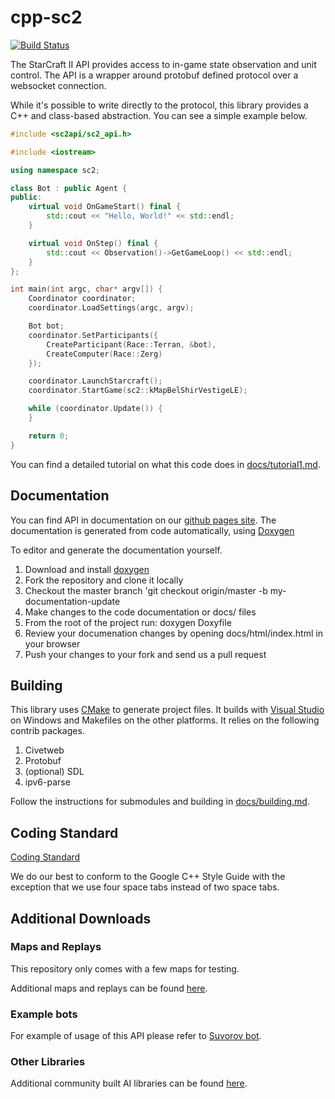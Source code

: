 cpp-sc2
=======

[![Build Status](https://travis-ci.org/alkurbatov/cpp-sc2.svg?branch=master)](https://travis-ci.org/alkurbatov/cpp-sc2)

The StarCraft II API provides access to in-game state observation and unit control. The API is a wrapper around protobuf defined protocol over a websocket connection.

While it's possible to write directly to the protocol, this library provides a C++ and class-based abstraction. You can see a simple example below.

```C++
#include <sc2api/sc2_api.h>

#include <iostream>

using namespace sc2;

class Bot : public Agent {
public:
    virtual void OnGameStart() final {
        std::cout << "Hello, World!" << std::endl;
    }

    virtual void OnStep() final {
        std::cout << Observation()->GetGameLoop() << std::endl;
    }
};

int main(int argc, char* argv[]) {
    Coordinator coordinator;
    coordinator.LoadSettings(argc, argv);

    Bot bot;
    coordinator.SetParticipants({
        CreateParticipant(Race::Terran, &bot),
        CreateComputer(Race::Zerg)
    });

    coordinator.LaunchStarcraft();
    coordinator.StartGame(sc2::kMapBelShirVestigeLE);

    while (coordinator.Update()) {
    }

    return 0;
}
```

You can find a detailed tutorial on what this code does in [docs/tutorial1.md](docs/tutorial1.md).

Documentation
-------------

You can find API in documentation on our [github pages site](http://blizzard.github.io/s2client-api). The documentation is generated from code automatically, using [Doxygen](http://www.stack.nl/~dimitri/doxygen/)

To editor and generate the documentation yourself.

1. Download and install [doxygen](http://www.stack.nl/~dimitri/doxygen/download.html#srcbin)
2. Fork the repository and clone it locally
3. Checkout the master branch 'git checkout origin/master -b my-documentation-update
4. Make changes to the code documentation or docs/ files
5. From the root of the project run: doxygen Doxyfile
6. Review your documenation changes by opening docs/html/index.html in your browser
7. Push your changes to your fork and send us a pull request

Building
--------

This library uses [CMake](https://cmake.org/download/) to generate project files. It builds with [Visual Studio](https://www.visualstudio.com/downloads/) on Windows and Makefiles on the other platforms. It relies on the following contrib packages. 

1. Civetweb
2. Protobuf
3. (optional) SDL
4. ipv6-parse

Follow the instructions for submodules and building in [docs/building.md](docs/building.md).

Coding Standard
---------------

[Coding Standard](https://google.github.io/styleguide/cppguide.html)

We do our best to conform to the Google C++ Style Guide with the exception that we use four space tabs instead
of two space tabs.

Additional Downloads
--------------------

### Maps and Replays

This repository only comes with a few maps for testing.

Additional maps and replays can be found [here](https://github.com/Blizzard/s2client-proto#downloads).

### Example bots

For example of usage of this API please refer to [Suvorov bot](https://github.com/alkurbatov/suvorov-bot).

### Other Libraries

Additional community built AI libraries can be found [here](https://github.com/Blizzard/s2client-proto#community).

